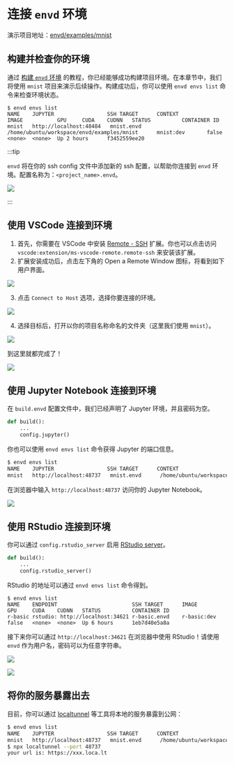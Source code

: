 # 连接 `envd` 环境

演示项目地址：[envd/examples/mnist](https://github.com/tensorchord/envd/tree/main/examples/mnist)

## 构建并检查你的环境

通过 [构建 `envd` 环境](./build-envd) 的教程，你已经能够成功构建项目环境。在本章节中，我们将使用 `mnist` 项目来演示后续操作。构建成功后，你可以使用 `envd envs list` 命令来检查环境状态。

```
$ envd envs list
NAME    JUPYTER                 SSH TARGET      CONTEXT                                         IMAGE           GPU     CUDA    CUDNN   STATUS          CONTAINER ID
mnist   http://localhost:48484   mnist.envd      /home/ubuntu/workspace/envd/examples/mnist      mnist:dev       false   <none>  <none>  Up 2 hours      f3452559ee20
```

:::tip

`envd` 将在你的 ssh config 文件中添加新的 ssh 配置，以帮助你连接到 `envd` 环境。配置名称为：`<project_name>.envd`。

![](./assets/sshentry.jpg)

:::

## 使用 VSCode 连接到环境

1. 首先，你需要在 VSCode 中安装 [Remote - SSH](https://marketplace.visualstudio.com/items?itemName=ms-vscode-remote.remote-ssh) 扩展。你也可以点击访问 `vscode:extension/ms-vscode-remote.remote-ssh` 来安装该扩展。
2. 扩展安装成功后，点击左下角的 Open a Remote Window 图标，将看到如下用户界面。

![](./assets/vscodessh.png)

3. 点击 `Connect to Host` 选项，选择你要连接的环境。

![](./assets/pj.png)

4. 选择目标后，打开以你的项目名称命名的文件夹（这里我们使用 `mnist`）。

![](./assets/openfolder.jpg)

到这里就都完成了！

![](./assets/done.jpg)

## 使用 Jupyter Notebook 连接到环境

在 `build.envd` 配置文件中，我们已经声明了 Jupyter 环境，并且密码为空。

<custom-title title="build.envd">

```python
def build():
    ...
    config.jupyter()
```

</custom-title>

你也可以使用 `envd envs list` 命令获得 Jupyter 的端口信息。

```bash
$ envd envs list
NAME    JUPYTER                 SSH TARGET      CONTEXT                                         IMAGE           GPU     CUDA    CUDNN   STATUS          CONTAINER ID
mnist   http://localhost:48737   mnist.envd      /home/ubuntu/workspace/envd/examples/mnist      mnist:dev       false   <none>  <none>  Up 2 hours      f3452559ee20
```

在浏览器中输入 `http://localhost:48737` 访问你的 Jupyter Notebook。

![](https://i.imgur.com/weg3v9p.png)

## 使用 RStudio 连接到环境

你可以通过 `config.rstudio_server` 启用 [RStudio server](https://www.rstudio.com/products/rstudio/download-server/)。

<custom-title title="build.envd">

```python
def build():
    ...
    config.rstudio_server()
```

</custom-title>

RStudio 的地址可以通过 `envd envs list` 命令得到。

```
$ envd envs list
NAME    ENDPOINT                        SSH TARGET      IMAGE           GPU     CUDA    CUDNN   STATUS          CONTAINER ID
r-basic rstudio: http://localhost:34621 r-basic.envd    r-basic:dev     false   <none>  <none>  Up 6 hours      1eb7d40e5a8a
```

接下来你可以通过 `http://localhost:34621` 在浏览器中使用 RStudio！请使用 `envd` 作为用户名，密码可以为任意字符串。

![](./assets/rstudio.png)

![](./assets/rstudio-main.png)

## 将你的服务暴露出去

目前，你可以通过 [localtunnel](https://github.com/localtunnel/localtunnel) 等工具将本地的服务暴露到公网：

```bash
$ envd envs list
NAME    JUPYTER                 SSH TARGET      CONTEXT                                         IMAGE           GPU     CUDA    CUDNN   STATUS          CONTAINER ID
mnist   http://localhost:48737   mnist.envd      /home/ubuntu/workspace/envd/examples/mnist      mnist:dev       false   <none>  <none>  Up 2 hours      f3452559ee20
$ npx localtunnel --port 48737
your url is: https://xxx.loca.lt
```
